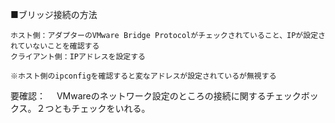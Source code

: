 ■ブリッジ接続の方法
```
ホスト側：アダプターのVMware Bridge Protocolがチェックされていること、IPが設定されていないことを確認する
クライアント側：IPアドレスを設定する

※ホスト側のipconfigを確認すると変なアドレスが設定されているが無視する
```
要確認：
　VMwareのネットワーク設定のところの接続に関するチェックボックス。２つともチェックをいれる。
